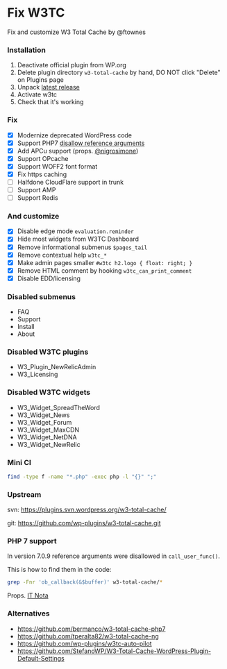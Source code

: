 # Fix W3TC

Fix and customize W3 Total Cache by @ftownes

### Installation

1. Deactivate official plugin from WP.org
1. Delete plugin directory `w3-total-cache` by hand, DO NOT click "Delete" on Plugins page
1. Unpack [latest release](https://github.com/szepeviktor/fix-w3tc/releases/latest)
1. Activate w3tc
1. Check that it's working

### Fix

- [x] Modernize deprecated WordPress code
- [x] Support PHP7 [disallow reference arguments](https://github.com/php/php-src/commit/fafe01b)
- [x] Add APCu support (props. [@nigrosimone](https://github.com/nigrosimone))
- [x] Support OPcache
- [x] Support WOFF2 font format
- [x] Fix https caching
- [ ] Halfdone CloudFlare support in trunk
- [ ] Support AMP
- [ ] Support Redis

### And customize

- [x] Disable edge mode `evaluation.reminder`
- [x] Hide most widgets from W3TC Dashboard
- [x] Remove informational submenus `$pages_tail`
- [x] Remove contextual help `w3tc_*`
- [x] Make admin pages smaller `#w3tc h2.logo { float: right; }`
- [x] Remove HTML comment by hooking `w3tc_can_print_comment`
- [x] Disable EDD/licensing

### Disabled submenus

- FAQ
- Support
- Install
- About

### Disabled W3TC plugins

- W3_Plugin_NewRelicAdmin
- W3_Licensing

### Disabled W3TC widgets

- W3_Widget_SpreadTheWord
- W3_Widget_News
- W3_Widget_Forum
- W3_Widget_MaxCDN
- W3_Widget_NetDNA
- W3_Widget_NewRelic

### Mini CI

```bash
find -type f -name "*.php" -exec php -l "{}" ";"
```

### Upstream

svn: https://plugins.svn.wordpress.org/w3-total-cache/

git: https://github.com/wp-plugins/w3-total-cache.git

### PHP 7 support

In version 7.0.9 reference arguments were disallowed in `call_user_func()`.

This is how to find them in the code:

```bash
grep -Fnr 'ob_callback(&$buffer)' w3-total-cache/*
```

Props. [IT Nota](https://www.itnota.com/fixing-php7-compatibility-issue-w3-total-cache/)

### Alternatives

- https://github.com/bermanco/w3-total-cache-php7
- https://github.com/tperalta82/w3-total-cache-ng
- https://github.com/wp-plugins/w3tc-auto-pilot
- https://github.com/StefanoWP/W3-Total-Cache-WordPress-Plugin-Default-Settings

<!--
configwriter: master.phps ???
inspect alternative
try Google Page Speed API on dashboard widget
-->
